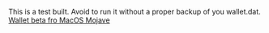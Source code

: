 
This is a test built. Avoid to run it without a proper backup of you wallet.dat.
[Wallet beta fro MacOS Mojave](/Deviant-Core-macos-mojave-beta.dmg)
